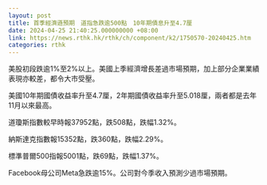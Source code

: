 ```yaml
---
layout: post
title: 首季經濟遜預期　道指急跌逾500點　10年期債息升至4.7厘
date: 2024-04-25 21:40:25.000000000 +08:00
link: https://news.rthk.hk/rthk/ch/component/k2/1750570-20240425.htm
categories: rthk
---
```


美股初段跌逾1%至2%以上。美國上季經濟增長差過市場預期，加上部分企業業績表現亦較差，都令大市受壓。

美國10年期國債收益率升至4.7厘，2年期國債收益率升至5.018厘，兩者都是去年11月以來最高。

道瓊斯指數較早時報37952點，跌508點，跌幅1.32%。

納斯達克指數報15352點，跌360點，跌幅2.29%。

標準普爾500指報5001點，跌69點，跌幅1.37%。

Facebook母公司Meta急跌逾15%。公司對今季收入預測少過市場預期。
